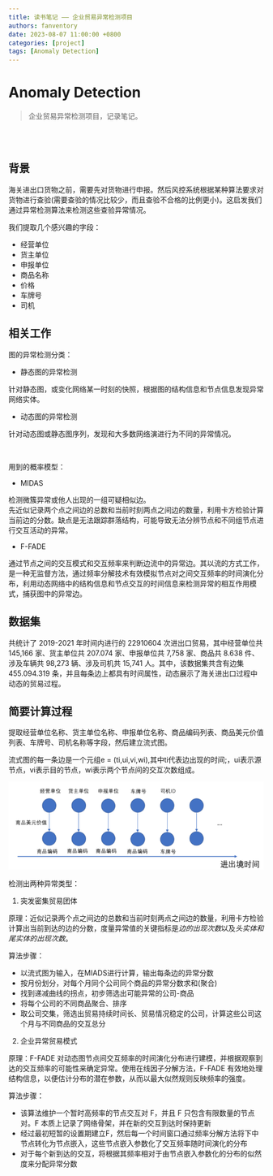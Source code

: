 ```yaml
---
title: 读书笔记 —— 企业贸易异常检测项目
authors: fanventory
date: 2023-08-07 11:00:00 +0800
categories: [project]
tags: [Anomaly Detection]
---
```


# Anomaly Detection
> 企业贸易异常检测项目，记录笔记。

<br>
<br>

## 背景

海关进出口货物之前，需要先对货物进行申报。然后风控系统根据某种算法要求对货物进行查验(需要查验的情况比较少，而且查验不合格的比例更小)。这启发我们通过异常检测算法来检测这些查验异常情况。

我们提取几个感兴趣的字段：
+ 经营单位
+ 货主单位
+ 申报单位
+ 商品名称
+ 价格
+ 车牌号
+ 司机

## 相关工作

图的异常检测分类：  
+ 静态图的异常检测

针对静态图，或变化网络某一时刻的快照，根据图的结构信息和节点信息发现异常网络实体。

+ 动态图的异常检测

针对动态图或静态图序列，发现和大多数网络演进行为不同的异常情况。

<br>

用到的概率模型：  

+ MIDAS

检测微簇异常或他人出现的一组可疑相似边。  
先近似记录两个点之间边的总数和当前时刻两点之间边的数量，利用卡方检验计算当前边的分数。缺点是无法跟踪群落结构，可能导致无法分辨节点和不同组节点进行交互活动的异常。

+ F-FADE

通过节点之间的交互模式和交互频率来判断边流中的异常边。其以流的方式工作，是一种无监督方法，通过频率分解技术有效模拟节点对之间交互频率的时间演化分布，利用动态网络中的结构信息和节点交互的时间信息来检测异常的相互作用模式，捕获图中的异常边。

## 数据集

共统计了 2019-2021 年时间内进行的 22910604 次进出口贸易，其中经营单位共 145,166 家、货主单位共 207.074 家、申报单位共 7,758 家、商品共 8.638 件、涉及车辆共 98,273 辆、涉及司机共 15,741 人。其中，该数据集共含有边集455.094.319 条，并且每条边上都具有时间属性，动态展示了海关进出口过程中动态的贸易过程。

## 简要计算过程

提取经营单位名称、货主单位名称、申报单位名称、商品编码列表、商品美元价值列表、车牌号、司机名称等字段，然后建立流式图。

流式图的每一条边是一个元组e = (ti,ui,vi,wi),其中ti代表边出现的时间;，ui表示源节点，vi表示目的节点，wi表示两个节点间的交互次数组成。

![图片1](image/企业贸易异常检测项目_pic1.png)

检测出两种异常类型：

1. 突发密集贸易团体

原理：近似记录两个点之间边的总数和当前时刻两点之间边的数量，利用卡方检验计算出当前到达的边的分数，度量异常值的关键指标是*边的出现次数*以及*头实体和尾实体的出现次数*。

算法步骤：  
+ 以流式图为输入，在MIADS进行计算，输出每条边的异常分数
+ 按月份划分，对每个月同个公司同个商品的异常分数求和(聚合)
+ 找到递减曲线的拐点，初步筛选出可能异常的公司-商品
+ 将每个公司的不同商品聚合、排序
+ 取公司交集，筛选出贸易持续时间长、贸易情况稳定的公司，计算这些公司这个月与不同商品的交互总分

2. 企业异常贸易模式

原理：F-FADE 对动态图节点间交互频率的时间演化分布进行建模，并根据观察到达的交互频率的可能性来确定异常。使用在线因子分解方法，F-FADE 有效地处理结构信息，以便估计分布的潜在参数，从而以最大似然规则反映频率的强度。

算法步骤：
+ 该算法维护一个暂时高频率的节点交互对 F，并且 F 只包含有限数量的节点对。F 本质上记录了网络骨架，并在新的交互到达时保持更新
+ 经过最初短暂的设置期建立F，然后每一个时间窗口通过频率分解方法将下中节点转化为节点嵌入，这些节点嵌入参数化了交互频率随时间演化的分布
+ 对于每个新到达的交互，将根据其频率相对于由节点嵌入参数化的分布的似然度来分配异常分数

<!-- # Reference
[1] [TinyWebServer](https://github.com/qinguoyi/TinyWebServer)   -->
